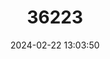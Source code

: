 ---
title: "36223"
category: "Dalbergia trichocarpa"
draft: false
date: 2024-02-22 13:03:50
languages:
  Malagasy: ["Manary boty", "Manary joby", "Manary kiboty", "Manary mena", "Manary toloho", "Manipika"]
  English: ["Rosewood"]
---